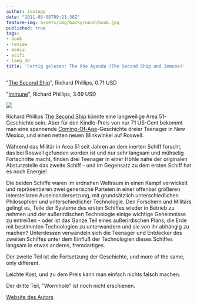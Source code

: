 ```yaml
---
author: isotopp
date: "2011-05-08T09:21:38Z"
feature-img: assets/img/background/book.jpg
published: true
tags:
- book
- review
- media
- scifi
- lang_de
title: 'Fertig gelesen: The Rho Agenda (The Second Ship und Immune)'
---
```

"[The Second Ship](http://www.amazon.com/Second-Ship-Rho-Agenda-ebook/dp/B00196L8DW)",
Richard Phillips, 0.71 USD

"[Immune](http://www.amazon.com/Immune-Rho-Agenda-Book-ebook/dp/B001UE6J6O)",
Richard Phillips, 3.69 USD

![](/uploads/Phillips_Rho_Agenda.jpg)

Richard Phillips [The Second Ship](http://www.amazon.com/Second-Ship-Rho-Agenda-ebook/dp/B00196L8DW)
könnte eine langweilige Area 51-Geschichte sein. Aber für den Kindle-Preis
von nur 71 US-Cent bekommt man eine spannende
[Coming-Of-Age](http://en.wikipedia.org/wiki/Coming_of_age)-Geschichte
dreier Teenager in New Mexico, und einen netten neuen Blinkwinkel auf
Roswell.

Während das Militär in Area 51 seit Jahren an dem inerten Schiff forscht,
das bei Roswell gefunden worden ist und nur sehr langsam und mühselig
Fortschritte macht, finden drei Teenager in einer Höhle nahe der originalen
Absturzstelle das zweite Schiff - und im Gegensatz zu dem ersten Schiff hat
es noch Energie!

Die beiden Schiffe waren im erdnahen Weltraum in einen Kampf verwickelt und
repräsentieren zwei generische Parteien in einer offenbar größeren
interstellaren Auseinandersetzung, mit grundsätzlich unterschiedlichen
Philosophien und unterschiedlicher Technologie. Den Forschern und Militärs
gelingt es, Teile der Systeme des ersten Schiffes wieder in Betrieb zu
nehmen und der außerirdischen Technologie einige wichtige Geheimnisse zu
entreißen - oder ist das Ganze Teil eines außerirdischen Plans, die Erde mit
bestimmten Technologien zu unterwandern und sie von ihr abhängig zu machen?
Unterdessen verwandeln sich die Teenager und Entdecker des zweiten Schiffes
unter dem Einfluß der Technologien dieses Schiffes langsam in etwas anderes,
fremdartiges.

Der zweite Teil ist die Fortsetzung der Geschichte, und more of the same,
only different.

Leichte Kost, und zu dem Preis kann man einfach nichts falsch machen.

Der dritte Teil, "Wormhole" ist noch nicht erschienen.

[Website des Autors](http://www.secondship.com/Preview%20Book%203/default.htm)
